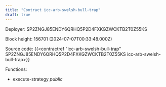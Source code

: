 ```yaml
---
title: "Contract icc-arb-swelsh-bull-trap"
draft: true
---
```

Deployer: SP2ZNGJ85ENDY6QRHQ5P2D4FXKGZWCKTB2T0Z55KS


 



Block height: 156701 (2024-07-07T00:33:48.000Z)

Source code: {{<contractref "icc-arb-swelsh-bull-trap" SP2ZNGJ85ENDY6QRHQ5P2D4FXKGZWCKTB2T0Z55KS icc-arb-swelsh-bull-trap>}}

Functions:

* execute-strategy _public_
